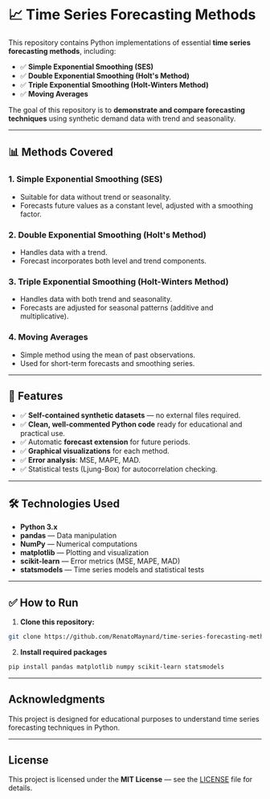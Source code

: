 # 📈 Time Series Forecasting Methods

This repository contains Python implementations of essential **time series forecasting methods**, including:

- ✅ **Simple Exponential Smoothing (SES)**
- ✅ **Double Exponential Smoothing (Holt's Method)**
- ✅ **Triple Exponential Smoothing (Holt-Winters Method)**
- ✅ **Moving Averages**

The goal of this repository is to **demonstrate and compare forecasting techniques** using synthetic demand data with trend and seasonality.

---

## 📊 Methods Covered

### 1. Simple Exponential Smoothing (SES)
- Suitable for data without trend or seasonality.
- Forecasts future values as a constant level, adjusted with a smoothing factor.

### 2. Double Exponential Smoothing (Holt's Method)
- Handles data with a trend.
- Forecast incorporates both level and trend components.

### 3. Triple Exponential Smoothing (Holt-Winters Method)
- Handles data with both trend and seasonality.
- Forecasts are adjusted for seasonal patterns (additive and multiplicative).

### 4. Moving Averages
- Simple method using the mean of past observations.
- Used for short-term forecasts and smoothing series.

---

## 🚀 Features

- ✅ **Self-contained synthetic datasets** — no external files required.
- ✅ **Clean, well-commented Python code** ready for educational and practical use.
- ✅ Automatic **forecast extension** for future periods.
- ✅ **Graphical visualizations** for each method.
- ✅ **Error analysis**: MSE, MAPE, MAD.
- ✅ Statistical tests (Ljung-Box) for autocorrelation checking.

---

## 🛠️ Technologies Used

- **Python 3.x**
- **pandas** — Data manipulation
- **NumPy** — Numerical computations
- **matplotlib** — Plotting and visualization
- **scikit-learn** — Error metrics (MSE, MAPE, MAD)
- **statsmodels** — Time series models and statistical tests

---

## ✅ How to Run

1. **Clone this repository:**
```bash
git clone https://github.com/RenatoMaynard/time-series-forecasting-methods.git
```
2. **Install required packages**
```bash
pip install pandas matplotlib numpy scikit-learn statsmodels
```

---

## Acknowledgments
This project is designed for educational purposes to understand time series forecasting techniques in Python.

---

## License
This project is licensed under the **MIT License** — see the [LICENSE](LICENSE) file for details.

   
